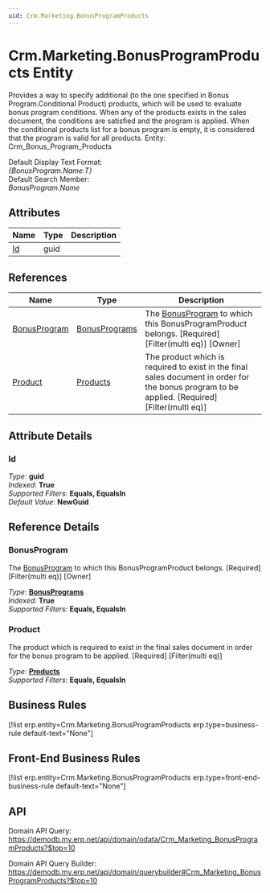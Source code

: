 ```yaml
---
uid: Crm.Marketing.BonusProgramProducts
---
```

# Crm.Marketing.BonusProgramProducts Entity

Provides a way to specify additional (to the one specified in Bonus Program.Conditional Product) products, which will be used to evaluate bonus program conditions. When any of the products exists in the sales document, the conditions are satisfied and the program is applied. When the conditional products list for a bonus program is empty, it is considered that the program is valid for all products. Entity: Crm_Bonus_Program_Products

Default Display Text Format:  
_{BonusProgram.Name:T}_  
Default Search Member:  
_BonusProgram.Name_  

## Attributes

| Name | Type | Description |
| ---- | ---- | --- |
| [Id](Crm.Marketing.BonusProgramProducts.md#id) | guid |  

## References

| Name | Type | Description |
| ---- | ---- | --- |
| [BonusProgram](Crm.Marketing.BonusProgramProducts.md#bonusprogram) | [BonusPrograms](Crm.Marketing.BonusPrograms.md) | The [BonusProgram](Crm.Marketing.BonusProgramProducts.md#bonusprogram) to which this BonusProgramProduct belongs. [Required] [Filter(multi eq)] [Owner] |
| [Product](Crm.Marketing.BonusProgramProducts.md#product) | [Products](General.Products.Products.md) | The product which is required to exist in the final sales document in order for the bonus program to be applied. [Required] [Filter(multi eq)] |


## Attribute Details

### Id

_Type_: **guid**  
_Indexed_: **True**  
_Supported Filters_: **Equals, EqualsIn**  
_Default Value_: **NewGuid**  


## Reference Details

### BonusProgram

The [BonusProgram](Crm.Marketing.BonusProgramProducts.md#bonusprogram) to which this BonusProgramProduct belongs. [Required] [Filter(multi eq)] [Owner]

_Type_: **[BonusPrograms](Crm.Marketing.BonusPrograms.md)**  
_Indexed_: **True**  
_Supported Filters_: **Equals, EqualsIn**  

### Product

The product which is required to exist in the final sales document in order for the bonus program to be applied. [Required] [Filter(multi eq)]

_Type_: **[Products](General.Products.Products.md)**  
_Supported Filters_: **Equals, EqualsIn**  



## Business Rules

[!list erp.entity=Crm.Marketing.BonusProgramProducts erp.type=business-rule default-text="None"]

## Front-End Business Rules

[!list erp.entity=Crm.Marketing.BonusProgramProducts erp.type=front-end-business-rule default-text="None"]

## API

Domain API Query:
<https://demodb.my.erp.net/api/domain/odata/Crm_Marketing_BonusProgramProducts?$top=10>

Domain API Query Builder:
<https://demodb.my.erp.net/api/domain/querybuilder#Crm_Marketing_BonusProgramProducts?$top=10>

